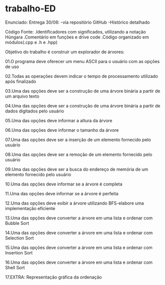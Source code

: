 # trabalho-ED
Enunciado:
Entrega 30/06:
-via repositório  GitHub
-Histórico detalhado

Código Fonte:
.Identificadores com significados, utilizando a notação Húngara
.Comentário em funções e drive code
.Código organizado em módulos(.cpp e .h e .hpp)

Objetivo do trabalho é construir um explorador de árvores:

01.O programa deve oferecer um menu ASCII para o usuário com as opções de uso

02.Todas as operações devem indicar o tempo de processamento utilizado após finalizado

03.Uma das opções deve ser a construção de uma árvore binária a partir de um arquivo texto

04.Uma das opções deve ser a construção de uma árvore binária a partir de dados digitados pelo usuário

05.Uma das opções deve informar a altura da árvore

06.Uma das opções deve informar o tamanho da árvore

07.Uma das opções deve ser a inserção de um elemento fornecido pelo usuário 

08.Uma das opções deve ser a remoção de um elemento fornecido pelo usuário 

09.Uma das opções deve ser a busca do endereço de memória de um elemento fornecido pelo usuário

10.Uma das opções deve informar se a árvore é completa

11.Uma das opções deve informar se a árvore é perfeita

12.Uma das opções deve exibir a árvore utilizando BFS-elabore uma implementação eficiente

13.Uma das opções deve converter a árvore em uma lista e ordenar com Bubble Sort

14.Uma das opções deve converter a árvore em uma lista e ordenar com Selection Sort

15.Uma das opções deve converter a árvore em uma lista e ordenar com Insertion Sort

16.Uma das opções deve converter a árvore em uma lista e ordenar com Shell Sort

17.EXTRA: Representação gráfica da ordenação
